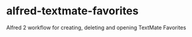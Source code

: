 alfred-textmate-favorites
=========================

Alfred 2 workflow for creating, deleting and opening TextMate Favorites
